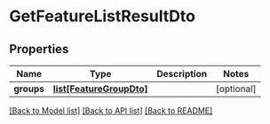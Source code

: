 # GetFeatureListResultDto


## Properties
Name | Type | Description | Notes
------------ | ------------- | ------------- | -------------
**groups** | [**list[FeatureGroupDto]**](FeatureGroupDto.md) |  | [optional] 

[[Back to Model list]](../README.md#documentation-for-models) [[Back to API list]](../README.md#documentation-for-api-endpoints) [[Back to README]](../README.md)


